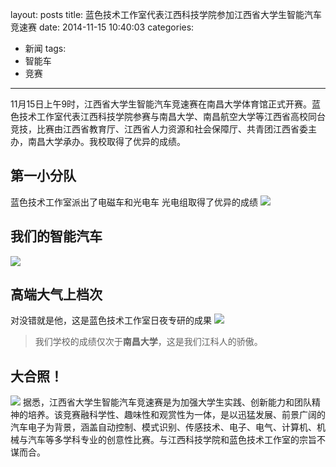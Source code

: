 layout: posts
title: 蓝色技术工作室代表江西科技学院参加江西省大学生智能汽车竞速赛
date: 2014-11-15 10:40:03
categories:
- 新闻
tags:
- 智能车
- 竞赛
---
11月15日上午9时，江西省大学生智能汽车竞速赛在南昌大学体育馆正式开赛。蓝色技术工作室代表江西科技学院参赛与南昌大学、南昌航空大学等江西省高校同台竞技，比赛由江西省教育厅、江西省人力资源和社会保障厅、共青团江西省委主办，南昌大学承办。我校取得了优异的成绩。
<!-- more -->

## 第一小分队
蓝色技术工作室派出了电磁车和光电车 
光电组取得了优异的成绩
![](http://og9nrsw1n.bkt.clouddn.com/%E8%93%9D%E8%89%B2%E6%8A%80%E6%9C%AF%E5%B7%A5%E4%BD%9C%E5%AE%A4%E4%BB%A3%E8%A1%A8%E6%B1%9F%E8%A5%BF%E7%A7%91%E6%8A%80%E5%AD%A6%E9%99%A2%E5%8F%82%E5%8A%A0%E6%B1%9F%E8%A5%BF%E7%9C%81%E5%A4%A7%E5%AD%A6%E7%94%9F%E6%99%BA%E8%83%BD%E6%B1%BD%E8%BD%A6%E7%AB%9E%E9%80%9F%E8%B5%9B1.png)
## 我们的智能汽车
![](http://og9nrsw1n.bkt.clouddn.com/%E8%93%9D%E8%89%B2%E6%8A%80%E6%9C%AF%E5%B7%A5%E4%BD%9C%E5%AE%A4%E4%BB%A3%E8%A1%A8%E6%B1%9F%E8%A5%BF%E7%A7%91%E6%8A%80%E5%AD%A6%E9%99%A2%E5%8F%82%E5%8A%A0%E6%B1%9F%E8%A5%BF%E7%9C%81%E5%A4%A7%E5%AD%A6%E7%94%9F%E6%99%BA%E8%83%BD%E6%B1%BD%E8%BD%A6%E7%AB%9E%E9%80%9F%E8%B5%9B2.jpeg)
## 高端大气上档次
对没错就是他，这是蓝色技术工作室日夜专研的成果
![](http://og9nrsw1n.bkt.clouddn.com/%E8%93%9D%E8%89%B2%E6%8A%80%E6%9C%AF%E5%B7%A5%E4%BD%9C%E5%AE%A4%E4%BB%A3%E8%A1%A8%E6%B1%9F%E8%A5%BF%E7%A7%91%E6%8A%80%E5%AD%A6%E9%99%A2%E5%8F%82%E5%8A%A0%E6%B1%9F%E8%A5%BF%E7%9C%81%E5%A4%A7%E5%AD%A6%E7%94%9F%E6%99%BA%E8%83%BD%E6%B1%BD%E8%BD%A6%E7%AB%9E%E9%80%9F%E8%B5%9B3.png)

> 我们学校的成绩仅次于**南昌大学**，这是我们江科人的骄傲。

## 大合照！
![](http://og9nrsw1n.bkt.clouddn.com/%E8%93%9D%E8%89%B2%E6%8A%80%E6%9C%AF%E5%B7%A5%E4%BD%9C%E5%AE%A4%E4%BB%A3%E8%A1%A8%E6%B1%9F%E8%A5%BF%E7%A7%91%E6%8A%80%E5%AD%A6%E9%99%A2%E5%8F%82%E5%8A%A0%E6%B1%9F%E8%A5%BF%E7%9C%81%E5%A4%A7%E5%AD%A6%E7%94%9F%E6%99%BA%E8%83%BD%E6%B1%BD%E8%BD%A6%E7%AB%9E%E9%80%9F%E8%B5%9B4.jpeg)
据悉，江西省大学生智能汽车竞速赛是为加强大学生实践、创新能力和团队精神的培养。该竞赛融科学性、趣味性和观赏性为一体，是以迅猛发展、前景广阔的汽车电子为背景，涵盖自动控制、模式识别、传感技术、电子、电气、计算机、机械与汽车等多学科专业的创意性比赛。与江西科技学院和蓝色技术工作室的宗旨不谋而合。
